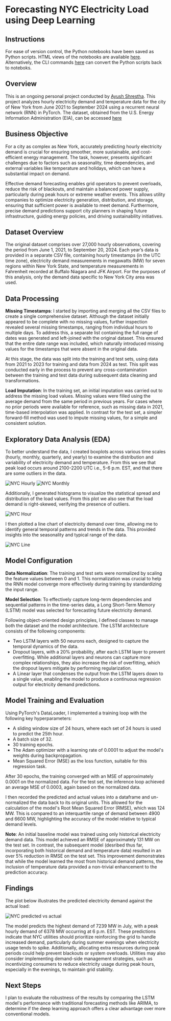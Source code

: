 # Forecasting NYC Electricity Load using Deep Learning

## Instructions

For ease of version control, the Python notebooks have been saved as Python scripts. HTML views of the notebooks are available [here](html/html_preview.md). Alternatively, the CLI commands [here](cli-reference.md) can convert the Python scripts back to noteboks.

## Overview

This is an ongoing personal project conducted by [Ayush Shrestha](https://www.linkedin.com/in/ayush-yoshi-shrestha/). This project analyzes hourly electricity demand and temperature data for the city of New York from June 2021 to September 2024 using a recurrent neural network (RNN) in PyTorch. The dataset, obtained from the U.S. Energy Information Administration (EIA), can be accessed [here](https://www.eia.gov/electricity/wholesalemarkets/data.php?rto=nyiso)

## Business Objective

For a city as complex as New York, accurately predicting hourly electricity demand is crucial for ensuring smoother, more sustainable, and cost-efficient energy management. The task, however, presents significant challenges due to factors such as seasonality, time dependencies, and external variables like temperature and holidays, which can have a substantial impact on demand.

Effective demand forecasting enables grid operators to prevent overloads, reduce the risk of blackouts, and maintain a balanced power supply, particularly during peak hours or extreme weather events. This allows utility companies to optimize electricity generation, distribution, and storage, ensuring that sufficient power is available to meet demand. Furthermore, precise demand predictions support city planners in shaping future infrastructure, guiding energy policies, and driving sustainability initiatives.

## Dataset Overview

The original dataset comprises over 27,000 hourly observations, covering the period from June 1, 2021, to September 20, 2024. Each year’s data is provided in a separate CSV file, containing hourly timestamps (in the UTC time zone), electricity demand measurements in megawatts (MW) for seven regions within New York State, and temperature measurements in Fahrenheit recorded at Buffalo Niagara and JFK Airport. For the purposes of this analysis, only the demand data specific to New York City area was used.

## Data Processing

**Missing Timestamps**:
I started by importing and merging all the CSV files to create a single comprehensive dataset. Although the dataset initially appeared to be complete with no missing values, further inspection revealed several missing timestamps, ranging from individual hours to multiple days. To address this, a separate list containing the full range of dates was generated and left-joined with the original dataset. This ensured that the entire date range was included, which naturally introduced missing values for the timestamps that were absent in the original data. 

At this stage, the data was split into the training and test sets, using data from 2021 to 2023 for training and data from 2024 as test. This split was conducted early in the process to prevent any cross-contamination between the training and test data during subsequent data cleaning and transformations.


**Load Imputation**:
In the training set, an initial imputation was carried out to address the missing load values. Missing values were filled using the average demand from the same period in previous years. For cases where no prior periods were available for reference, such as missing data in 2021, time-based interpolation was applied. In contrast for the test set, a simpler forward-fill method was used to impute missing values, for a simple and consistent solution. 

## Exploratory Data Analysis (EDA)

To better understand the data, I created boxplots across various time scales (hourly, monthly, quarterly, and yearly) to examine the distribution and variability of electricity demand and temperature. From this we see that peak load occurs around 2100-2200 UTC i.e., 5-6 p.m. EST, and that there are some outliers in the data.

![NYC Hourly](artifacts/nyc-box-hour.png)
![NYC Monthly](artifacts/nyc-box-month.png)

Additionally, I generated histograms to visualize the statistical spread and distribution of the load values. From this plot we also see that the load demand is right-skewed, verifying the presence of outliers.

![NYC Hour](artifacts/nyc-hist-load-hourly.png)

I then plotted a line chart of electricity demand over time, allowing me to identify general temporal patterns and trends in the data. This provided insights into the seasonality and typical range of the data.

![NYC Line](artifacts/nyc-training-load.png)

## Model Configuration

**Data Normalization**:
The training and test sets were normalized by scaling the feature values between 0 and 1. This normalization was crucial to help the RNN model converge more effectively during training by standardizing the input range.

**Model Selection**:
To effectively capture long-term dependencies and sequential patterns in the time-series data, a Long Short-Term Memory (LSTM) model was selected for forecasting future electricity demand.

Following object-oriented design principles, I defined classes to manage both the dataset and the model architecture. The LSTM architecture consists of the following components:

- Two LSTM layers with 50 neurons each, designed to capture the temporal dynamics of the data.
- Dropout layers, with a 20% probability, after each LSTM layer to prevent overfitting. While additional layers and neurons can capture more complex relationships, they also increase the risk of overfitting, which the dropout layers mitigate by performing regularization.
- A Linear layer that condenses the output from the LSTM layers down to a single value, enabling the model to produce a continuous regression output for electricity demand predictions.

## Model Training and Evaluation

Using PyTorch's DataLoader, I implemented a training loop with the following key hyperparameters:

- A sliding window size of 24 hours, where each set of 24 hours is used to predict the 25th hour.
- A batch size of 32.
- 30 training epochs.
- The Adam optimizer with a learning rate of 0.0001 to adjust the model's weights during backpropagation.
- Mean Squared Error (MSE) as the loss function, suitable for this regression task.

After 30 epochs, the training converged with an MSE of approximately 0.0001 on the normalized data. For the test set, the inference loop achieved an average MSE of 0.0003, again based on the normalized data.

I then recorded the predicted and actual values into a dataframe and un-normalized the data back to its original units. This allowed for the calculation of the model's Root Mean Squared Error (RMSE), which was 124 MW. This is compared to an interquartile range of demand between 4900 and 6600 MW, highlighting the accuracy of the model relative to typical demand levels.

**Note**:
An initial baseline model was trained using only historical electricity demand data. This model achieved an RMSE of approximately 131 MW on the test set. In contrast, the subsequent model (desribed thus far, incorporating both historical demand and temperature data) resulted in an over 5% reduction in RMSE on the test set. This improvement demonstrates that while the model learned the most from historical demand patterns, the inclusion of temperature data provided a non-trivial enhancement to the prediction accuracy.

## Findings

The plot below illustrates the predicted electricity demand against the actual load:

![NYC predicted vs actual](artifacts/nyc-predicted-actual-line.png)

The model predicts the highest demand of 7239 MW in July, with a peak hourly demand of 6378 MW occurring at 6 p.m. EST. These predictions indicate that NYC utilities should prioritize reinforcing the grid to handle increased demand, particularly during summer evenings when electricity usage tends to spike. Additionally, allocating extra resources during peak periods could help prevent blackouts or system overloads. Utilities may also consider implementing demand-side management strategies, such as incentivizing consumers to reduce electricity usage during peak hours, especially in the evenings, to maintain grid stability.

## Next Steps

I plan to evaluate the robustness of the results by comparing the LSTM model's performance with traditional forecasting methods like ARIMA, to determine if the deep learning approach offers a clear advantage over more conventional models.
